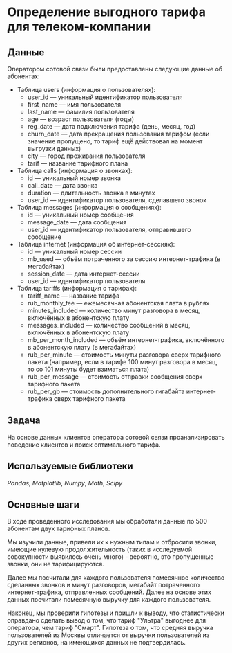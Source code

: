 # Определение выгодного тарифа для телеком-компании


## Данные

Оператором сотовой связи были предоставлены следующие данные об абонентах:
- Таблица users (информация о пользователях):
	- user_id — уникальный идентификатор пользователя
	- first_name — имя пользователя
	- last_name — фамилия пользователя
	- age — возраст пользователя (годы)
	- reg_date — дата подключения тарифа (день, месяц, год)
	- churn_date — дата прекращения пользования тарифом (если значение пропущено, то тариф ещё действовал на момент выгрузки данных)
	- city — город проживания пользователя
	- tarif — название тарифного плана
- Таблица calls (информация о звонках):
	- id — уникальный номер звонка
	- call_date — дата звонка
	- duration — длительность звонка в минутах
	- user_id — идентификатор пользователя, сделавшего звонок
- Таблица messages (информация о сообщениях):
	- id — уникальный номер сообщения
	- message_date — дата сообщения
	- user_id — идентификатор пользователя, отправившего сообщение
- Таблица internet (информация об интернет-сессиях):
	- id — уникальный номер сессии
	- mb_used — объём потраченного за сессию интернет-трафика (в мегабайтах)
	- session_date — дата интернет-сессии
	- user_id — идентификатор пользователя
- Таблица tariffs (информация о тарифах):
	- tariff_name — название тарифа
	- rub_monthly_fee — ежемесячная абонентская плата в рублях
	- minutes_included — количество минут разговора в месяц, включённых в абонентскую плату
	- messages_included — количество сообщений в месяц, включённых в абонентскую плату
	- mb_per_month_included — объём интернет-трафика, включённого в абонентскую плату (в мегабайтах)
	- rub_per_minute — стоимость минуты разговора сверх тарифного пакета (например, если в тарифе 100 минут разговора в месяц, то со 101 минуты будет взиматься плата)
	- rub_per_message — стоимость отправки сообщения сверх тарифного пакета
	- rub_per_gb — стоимость дополнительного гигабайта интернет-трафика сверх тарифного пакета
## Задача

На основе данных клиентов оператора сотовой связи проанализировать поведение клиентов и поиск оптимального тарифа.

## Используемые библиотеки
*Pandas*, *Matplotlib*, *Numpy*, *Math*, *Scipy*

## Основные шаги

В ходе проведенного исследования мы обработали данные по 500 абонентам двух тарифных планов. 

Мы изучили данные, привели их к нужным типам и отбросили звонки, имеющие нулевую продолжительность (таких в исследуемой совокупности выявилось очень много) - вероятно, это пропущенные звонки, они не тарифицируются. 

Далее мы посчитали для каждого пользователя помесячное количество сделанных звонков и минут разговоров, мегабайт потраченного интернет-трафика, отправленных сообщений. Далее на основе этих данных посчитали помесячную выручку для каждого пользователя.

Наконец, мы проверили гипотезы и пришли к выводу, что статистически оправдано сделать вывод о том, что тариф "Ультра" выгоднее для оператора, чем тариф "Смарт". Гипотеза о том, что средняя выручка пользователей из Москвы отличается от выручки пользователей из других регионов, на имеющихся данных не подтвердилась.